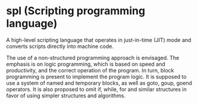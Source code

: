# spl (Scripting programming language)
A high-level scripting language that operates in just-in-time (JIT) mode and converts scripts directly into machine code.

The use of a non-structured programming approach is envisaged. The emphasis is on logic programming, which is based on speed and productivity, and the correct operation of the program. In turn, block programming is present to implement the program logic. It is supposed to use a system of named and temporary blocks, as well as goto, goup, goend operators. It is also proposed to omit if, while, for and similar structures in favor of using simpler structures and algorithms.
